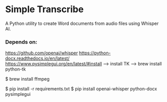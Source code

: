 # Simple Transcribe

A Python utility to create Word documents from audio files using Whisper AI.

### Depends on:
https://github.com/openai/whisper
https://python-docx.readthedocs.io/en/latest/
https://www.pysimplegui.org/en/latest/#install 
    --> install TK --> brew install python-tk

$ brew install ffmpeg

$ pip install -r requirements.txt
$ pip install openai-whisper python-docx pysimplegui